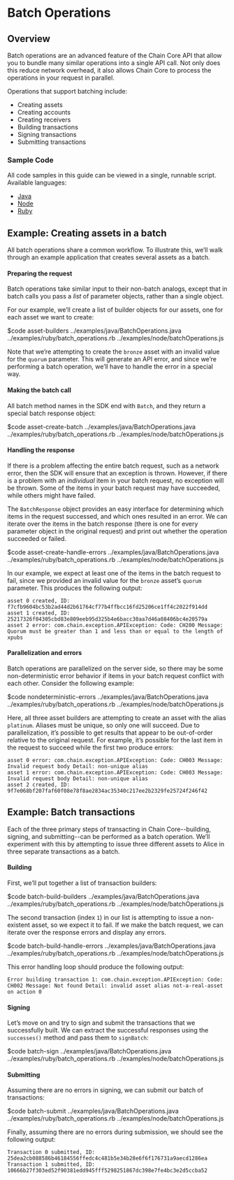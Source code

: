# Batch Operations

## Overview

Batch operations are an advanced feature of the Chain Core API that allow you to bundle many similar operations into a single API call. Not only does this reduce network overhead, it also allows Chain Core to process the operations in your request in parallel.

Operations that support batching include:

* Creating assets
* Creating accounts
* Creating receivers
* Building transactions
* Signing transactions
* Submitting transactions

### Sample Code

All code samples in this guide can be viewed in a single, runnable script. Available languages:

- [Java](../examples/java/BatchOperations.java)
- [Node](../examples/node/batchOperations.js)
- [Ruby](../examples/ruby/batch_operations.rb)

## Example: Creating assets in a batch

All batch operations share a common workflow. To illustrate this, we’ll walk through an example application that creates several assets as a batch.

#### Preparing the request

Batch operations take similar input to their non-batch analogs, except that in batch calls you pass a _list_ of parameter objects, rather than a single object.

For our example, we’ll create a list of builder objects for our assets, one for each asset we want to create:

$code asset-builders ../examples/java/BatchOperations.java ../examples/ruby/batch_operations.rb ../examples/node/batchOperations.js

Note that we’re attempting to create the `bronze` asset with an invalid value for the `quorum` parameter. This will generate an API error, and since we’re performing a batch operation, we’ll have to handle the error in a special way.

#### Making the batch call

All batch method names in the SDK end with `Batch`, and they return a special batch response object:

$code asset-create-batch ../examples/java/BatchOperations.java ../examples/ruby/batch_operations.rb ../examples/node/batchOperations.js

#### Handling the response

If there is a problem affecting the entire batch request, such as a network error, then the SDK will ensure that an exception is thrown. However, if there is a problem with an _individual_ item in your batch request, no exception will be thrown. Some of the items in your batch request may have succeeded, while others might have failed.

The `BatchResponse` object provides an easy interface for determining which items in the request successed, and which ones resulted in an error. We can iterate over the items in the batch response (there is one for every parameter object in the original request) and print out whether the operation succeeded or failed.

$code asset-create-handle-errors ../examples/java/BatchOperations.java ../examples/ruby/batch_operations.rb ../examples/node/batchOperations.js

In our example, we expect at least one of the items in the batch request to fail, since we provided an invalid value for the `bronze` asset’s `quorum` parameter. This produces the following output:

```
asset 0 created, ID: f7cfb9604bc53b2ad44d2b61764cf77b4ffbcc16fd25206ce1ff4c2022f914dd
asset 1 created, ID: 25217326f04305cbd83e809eeb95d325b4e6bacc30aa7d46a08406bc4e20579a
asset 2 error: com.chain.exception.APIException: Code: CH200 Message: Quorum must be greater than 1 and less than or equal to the length of xpubs
```

#### Parallelization and errors

Batch operations are parallelized on the server side, so there may be some non-deterministic error behavior if items in your batch request conflict with each other. Consider the following example:

$code nondeterministic-errors ../examples/java/BatchOperations.java ../examples/ruby/batch_operations.rb ../examples/node/batchOperations.js

Here, all three asset builders are attempting to create an asset with the alias `platinum`. Aliases must be unique, so only one will succeed. Due to parallelization, it’s possible to get results that appear to be out-of-order relative to the original request. For example, it’s possible for the last item in the request to succeed while the first two produce errors:

```
asset 0 error: com.chain.exception.APIException: Code: CH003 Message: Invalid request body Detail: non-unique alias
asset 1 error: com.chain.exception.APIException: Code: CH003 Message: Invalid request body Detail: non-unique alias
asset 2 created, ID: 9f7e068bf207faf60f08e78f8ae2834ac35340c217ee2b2329fe25724f246f42
```

## Example: Batch transactions

Each of the three primary steps of transacting in Chain Core--building, signing, and submitting--can be performed as a batch operation. We’ll experiment with this by attempting to issue three different assets to Alice in three separate transactions as a batch.

#### Building

First, we’ll put together a list of transaction builders:

$code batch-build-builders ../examples/java/BatchOperations.java ../examples/ruby/batch_operations.rb ../examples/node/batchOperations.js

The second transaction (index `1`) in our list is attempting to issue a non-existent asset, so we expect it to fail. If we make the batch request, we can iterate over the response errors and display any errors.

$code batch-build-handle-errors ../examples/java/BatchOperations.java ../examples/ruby/batch_operations.rb ../examples/node/batchOperations.js

This error handling loop should produce the following output:

```
Error building transaction 1: com.chain.exception.APIException: Code: CH002 Message: Not found Detail: invalid asset alias not-a-real-asset on action 0
```

#### Signing

Let’s move on and try to sign and submit the transactions that we successfully built. We can extract the successful responses using the `successes()` method and pass them to `signBatch`:

$code batch-sign ../examples/java/BatchOperations.java ../examples/ruby/batch_operations.rb ../examples/node/batchOperations.js

#### Submitting

Assuming there are no errors in signing, we can submit our batch of transactions:

$code batch-submit ../examples/java/BatchOperations.java ../examples/ruby/batch_operations.rb ../examples/node/batchOperations.js

Finally, assuming there are no errors during submission, we should see the following output:

```
Transaction 0 submitted, ID: 25dea2cb088586b46184556ffedc4c481b5e34b28e6f6f176731a9aecd1286ea
Transaction 1 submitted, ID: 10666b27f303ed52f90381edd945fff5298251867dc398e7fe4bc3e2d5ccba52
```
